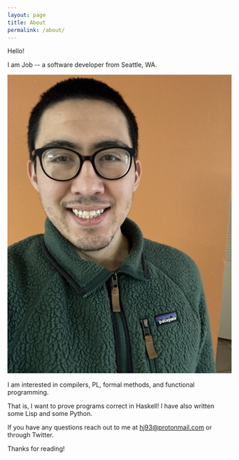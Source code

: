 ```yaml
---
layout: page
title: About
permalink: /about/
---
```


Hello!

I am Job -- a software developer from Seattle, WA.

![Picture of me](/assets/IMG_0611.jpg)

I am interested in compilers, PL, formal methods, and functional programming.

That is, I want to prove programs correct in Haskell! I have also written some Lisp and some Python.

If you have any questions reach out to me at hj93@protonmail.com or through Twitter. 

Thanks for reading!